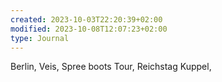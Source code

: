 ```yaml
---
created: 2023-10-03T22:20:39+02:00
modified: 2023-10-08T12:07:23+02:00
type: Journal
---
```


Berlin, Veis, Spree boots Tour, Reichstag Kuppel,
